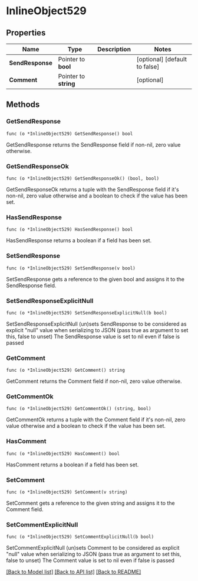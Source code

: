 # InlineObject529

## Properties

Name | Type | Description | Notes
------------ | ------------- | ------------- | -------------
**SendResponse** | Pointer to **bool** |  | [optional] [default to false]
**Comment** | Pointer to **string** |  | [optional] 

## Methods

### GetSendResponse

`func (o *InlineObject529) GetSendResponse() bool`

GetSendResponse returns the SendResponse field if non-nil, zero value otherwise.

### GetSendResponseOk

`func (o *InlineObject529) GetSendResponseOk() (bool, bool)`

GetSendResponseOk returns a tuple with the SendResponse field if it's non-nil, zero value otherwise
and a boolean to check if the value has been set.

### HasSendResponse

`func (o *InlineObject529) HasSendResponse() bool`

HasSendResponse returns a boolean if a field has been set.

### SetSendResponse

`func (o *InlineObject529) SetSendResponse(v bool)`

SetSendResponse gets a reference to the given bool and assigns it to the SendResponse field.

### SetSendResponseExplicitNull

`func (o *InlineObject529) SetSendResponseExplicitNull(b bool)`

SetSendResponseExplicitNull (un)sets SendResponse to be considered as explicit "null" value
when serializing to JSON (pass true as argument to set this, false to unset)
The SendResponse value is set to nil even if false is passed
### GetComment

`func (o *InlineObject529) GetComment() string`

GetComment returns the Comment field if non-nil, zero value otherwise.

### GetCommentOk

`func (o *InlineObject529) GetCommentOk() (string, bool)`

GetCommentOk returns a tuple with the Comment field if it's non-nil, zero value otherwise
and a boolean to check if the value has been set.

### HasComment

`func (o *InlineObject529) HasComment() bool`

HasComment returns a boolean if a field has been set.

### SetComment

`func (o *InlineObject529) SetComment(v string)`

SetComment gets a reference to the given string and assigns it to the Comment field.

### SetCommentExplicitNull

`func (o *InlineObject529) SetCommentExplicitNull(b bool)`

SetCommentExplicitNull (un)sets Comment to be considered as explicit "null" value
when serializing to JSON (pass true as argument to set this, false to unset)
The Comment value is set to nil even if false is passed

[[Back to Model list]](../README.md#documentation-for-models) [[Back to API list]](../README.md#documentation-for-api-endpoints) [[Back to README]](../README.md)


